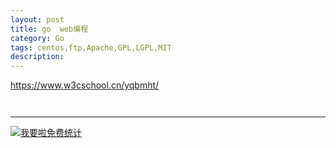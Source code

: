 ```yaml
---
layout: post
title: go  web编程
category: Go
tags: centos,ftp,Apache,GPL,LGPL,MIT
description: 
---
```


https://www.w3cschool.cn/yqbmht/

```javascript



```

---


<script language="javascript" type="text/javascript" src="//js.users.51.la/19176892.js"></script>
<noscript><a href="//www.51.la/?19176892" target="_blank"><img alt="&#x6211;&#x8981;&#x5566;&#x514D;&#x8D39;&#x7EDF;&#x8BA1;" src="//img.users.51.la/19176892.asp" style="border:none" /></a></noscript>

